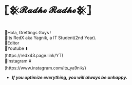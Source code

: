 <h1> 𓊈𒆜𝓡𝓪𝓭𝓱𝓮 𝓡𝓪𝓭𝓱𝓮𒆜𓊉 </h1> 
<br>
🔹Hola, Grettings Guys ! <br>
🔹Its RedX aka Yagnik, a IT Student(2nd Year). <br>
🔹Editor<br>
🔹Youtube ⬇️<br>
   (https://redx43.page.link/YT) <br>
🔹Instagram ⬇️<br>
   (https://www.instagram.com/its_ya9nik/)


* **_If you optimize everything, you will always be unhappy._**



<!---
iredx43/iredx43 is a ✨ special ✨ repository because its `README.md` (this file) appears on your GitHub profile.
You can click the Preview link to take a look at your changes.
--->
